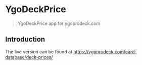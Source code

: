 # YgoDeckPrice

> YgoDeckPrice app for ygoprodeck.com

## Introduction

The live version can be found at <https://ygoprodeck.com/card-database/deck-prices/>
